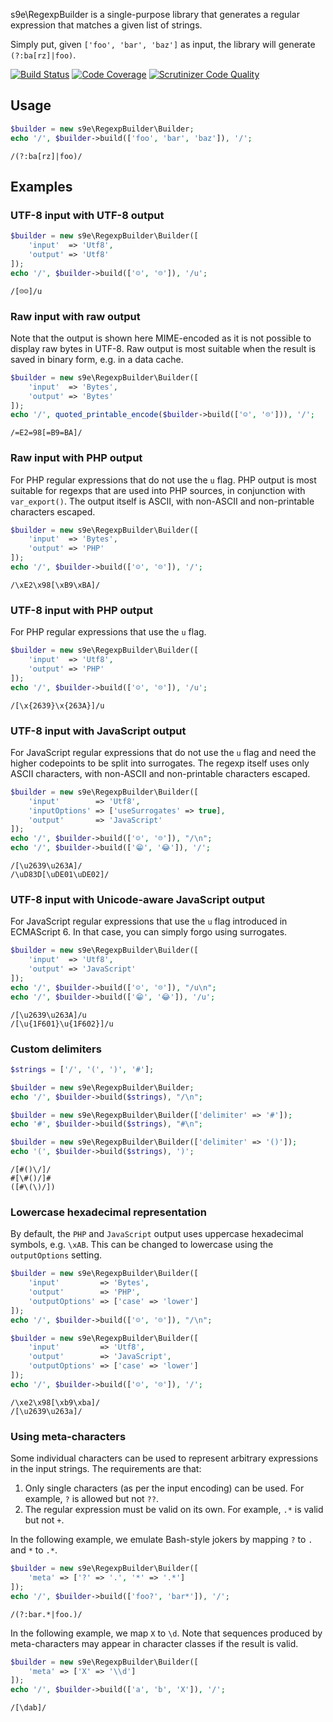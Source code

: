 s9e\RegexpBuilder is a single-purpose library that generates a regular expression that matches a given list of strings.

Simply put, given `['foo', 'bar', 'baz']` as input, the library will generate `(?:ba[rz]|foo)`.

[![Build Status](https://api.travis-ci.org/s9e/RegexpBuilder.svg?branch=master)](https://travis-ci.org/s9e/RegexpBuilder)
[![Code Coverage](https://scrutinizer-ci.com/g/s9e/RegexpBuilder/badges/coverage.png?b=master)](https://scrutinizer-ci.com/g/s9e/RegexpBuilder/?branch=master)
[![Scrutinizer Code Quality](https://scrutinizer-ci.com/g/s9e/RegexpBuilder/badges/quality-score.png?b=master)](https://scrutinizer-ci.com/g/s9e/RegexpBuilder/?branch=master)

## Usage

```php
$builder = new s9e\RegexpBuilder\Builder;
echo '/', $builder->build(['foo', 'bar', 'baz']), '/';
```
```
/(?:ba[rz]|foo)/
```

## Examples

### UTF-8 input with UTF-8 output

```php
$builder = new s9e\RegexpBuilder\Builder([
	'input'  => 'Utf8',
	'output' => 'Utf8'
]);
echo '/', $builder->build(['☺', '☹']), '/u';
```
```
/[☹☺]/u
```

### Raw input with raw output

Note that the output is shown here MIME-encoded as it is not possible to display raw bytes in UTF-8. Raw output is most suitable when the result is saved in binary form, e.g. in a data cache.

```php
$builder = new s9e\RegexpBuilder\Builder([
	'input'  => 'Bytes',
	'output' => 'Bytes'
]);
echo '/', quoted_printable_encode($builder->build(['☺', '☹'])), '/';
```
```
/=E2=98[=B9=BA]/
```

### Raw input with PHP output

For PHP regular expressions that do not use the `u` flag. PHP output is most suitable for regexps that are used into PHP sources, in conjunction with `var_export()`. The output itself is ASCII, with non-ASCII and non-printable characters escaped.

```php
$builder = new s9e\RegexpBuilder\Builder([
	'input'  => 'Bytes',
	'output' => 'PHP'
]);
echo '/', $builder->build(['☺', '☹']), '/';
```
```
/\xE2\x98[\xB9\xBA]/
```

### UTF-8 input with PHP output

For PHP regular expressions that use the `u` flag.

```php
$builder = new s9e\RegexpBuilder\Builder([
	'input'  => 'Utf8',
	'output' => 'PHP'
]);
echo '/', $builder->build(['☺', '☹']), '/u';
```
```
/[\x{2639}\x{263A}]/u
```

### UTF-8 input with JavaScript output

For JavaScript regular expressions that do not use the `u` flag and need the higher codepoints to be split into surrogates. The regexp itself uses only ASCII characters, with non-ASCII and non-printable characters escaped.

```php
$builder = new s9e\RegexpBuilder\Builder([
	'input'        => 'Utf8',
	'inputOptions' => ['useSurrogates' => true],
	'output'       => 'JavaScript'
]);
echo '/', $builder->build(['☺', '☹']), "/\n";
echo '/', $builder->build(['😁', '😂']), '/';
```
```
/[\u2639\u263A]/
/\uD83D[\uDE01\uDE02]/
```

### UTF-8 input with Unicode-aware JavaScript output

For JavaScript regular expressions that use the `u` flag introduced in ECMAScript 6. In that case, you can simply forgo using surrogates.

```php
$builder = new s9e\RegexpBuilder\Builder([
	'input'  => 'Utf8',
	'output' => 'JavaScript'
]);
echo '/', $builder->build(['☺', '☹']), "/u\n";
echo '/', $builder->build(['😁', '😂']), '/u';
```
```
/[\u2639\u263A]/u
/[\u{1F601}\u{1F602}]/u
```

### Custom delimiters

```php
$strings = ['/', '(', ')', '#'];

$builder = new s9e\RegexpBuilder\Builder;
echo '/', $builder->build($strings), "/\n";

$builder = new s9e\RegexpBuilder\Builder(['delimiter' => '#']);
echo '#', $builder->build($strings), "#\n";

$builder = new s9e\RegexpBuilder\Builder(['delimiter' => '()']);
echo '(', $builder->build($strings), ')';
```
```
/[#()\/]/
#[\#()/]#
([#\(\)/])
```

### Lowercase hexadecimal representation

By default, the `PHP` and `JavaScript` output uses uppercase hexadecimal symbols, e.g. `\xAB`. This can be changed to lowercase using the `outputOptions` setting.

```php
$builder = new s9e\RegexpBuilder\Builder([
	'input'         => 'Bytes',
	'output'        => 'PHP',
	'outputOptions' => ['case' => 'lower']
]);
echo '/', $builder->build(['☺', '☹']), "/\n";

$builder = new s9e\RegexpBuilder\Builder([
	'input'         => 'Utf8',
	'output'        => 'JavaScript',
	'outputOptions' => ['case' => 'lower']
]);
echo '/', $builder->build(['☺', '☹']), '/';
```
```
/\xe2\x98[\xb9\xba]/
/[\u2639\u263a]/
```

### Using meta-characters

Some individual characters can be used to represent arbitrary expressions in the input strings. The requirements are that:

 1. Only single characters (as per the input encoding) can be used. For example, `?` is allowed but not `??`.
 2. The regular expression must be valid on its own. For example, `.*` is valid but not `+`.

In the following example, we emulate Bash-style jokers by mapping `?` to `.` and `*` to `.*`.

```php
$builder = new s9e\RegexpBuilder\Builder([
	'meta' => ['?' => '.', '*' => '.*']
]);
echo '/', $builder->build(['foo?', 'bar*']), '/';
```
```
/(?:bar.*|foo.)/
```

In the following example, we map `X` to `\d`. Note that sequences produced by meta-characters may appear in character classes if the result is valid.

```php
$builder = new s9e\RegexpBuilder\Builder([
	'meta' => ['X' => '\\d']
]);
echo '/', $builder->build(['a', 'b', 'X']), '/';
```
```
/[\dab]/
```
